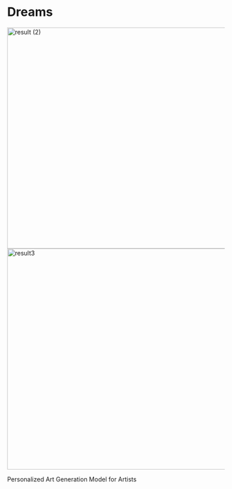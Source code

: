 # Dreams
<img width="512" height="512" alt="result (2)" src="https://github.com/user-attachments/assets/d64ad241-de49-4802-a204-9e72cc22a1a5" />
<img width="512" height="512" alt="result3" src="https://github.com/user-attachments/assets/51a6ca0b-47a9-43a1-a61f-d7947fc9c38c" />


Personalized Art Generation Model for Artists
